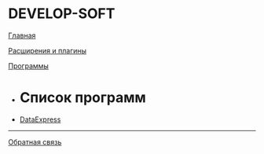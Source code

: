 # DEVELOP-SOFT

[Главная](index.md)

[Расширения и плагины](extentions.md)

[Программы]()

  * # Список программ
  * [DataExpress](subitem1.md)
  
  - - - -

[Обратная связь](contacts.md)
